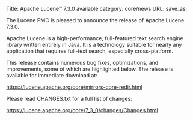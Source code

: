 Title: Apache Lucene™ 7.3.0 available
category: core/news
URL: 
save_as: 

The Lucene PMC is pleased to announce the release of Apache Lucene 7.3.0.

Apache Lucene is a high-performance, full-featured text search engine library written entirely in Java. It is a technology suitable for nearly any application that requires full-text search, especially cross-platform.

This release contains numerous bug fixes, optimizations, and improvements, some of which are highlighted below. The release is available for immediate download at:

  <https://lucene.apache.org/core/mirrors-core-redir.html>

Please read CHANGES.txt for a full list of changes:

  <https://lucene.apache.org/core/7_3_0/changes/Changes.html>

